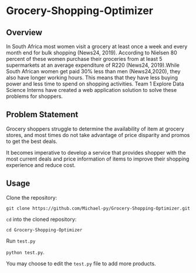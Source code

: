 # Grocery-Shopping-Optimizer

## Overview

In South Africa most women visit a grocery at least once a week and every month end  for bulk shopping (News24,  2019). According to  Nielsen 80 percent of these women purchase their groceries from  at least 5 supermarkets at an average expenditure of R220 (News24, 2019).While South African women get paid 30% less than men (News24,2020), they also have longer working hours.  This means that they have less buying power and less time to spend on shopping activities. Team 1 Explore Data Science Interns have created a web application solution to solve these problems for shoppers. 

## Problem Statement

Grocery shoppers struggle to determine the availability of item at grocery stores, and most times do not take advantage of price disparity and promos to get the best deals.

It becomes imperative to develop a service that provides shopper with the most current deals and price information of items to improve their shopping experience and reduce cost.

## Usage

Clone the repository:

`git clone https://github.com/Michael-py/Grocery-Shopping-Optimizer.git`

`cd` into the cloned repository:

`cd Grocery-Shopping-Optimizer`

Run `test.py` 

`python test.py`.

You may choose to edit the `test.py` file to add more products.
